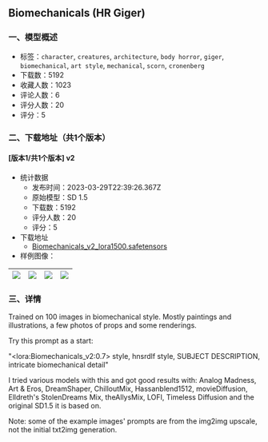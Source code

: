 ## Biomechanicals (HR Giger)
### 一、模型概述

- 标签：`character`, `creatures`, `architecture`, `body horror`, `giger`, `biomechanical`, `art style`, `mechanical`, `scorn`, `cronenberg`
- 下载数：5192
- 收藏人数：1023
- 评论人数：6
- 评分人数：20
- 评分：5

### 二、下载地址（共1个版本）

#### [版本1/共1个版本] v2

- 统计数据
  - 发布时间：2023-03-29T22:39:26.367Z
  - 原始模型：SD 1.5
  - 下载数：5192
  - 评分人数：20
  - 评分：5
- 下载地址
  - [Biomechanicals_v2_lora1500.safetensors](https://civitai.com/api/download/models/24810)
- 样例图像：

| <img src="https://image.civitai.com/xG1nkqKTMzGDvpLrqFT7WA/09482c50-3ffd-404d-eff9-dc57b2cf8600/width=450/328404.jpeg" /> | <img src="https://image.civitai.com/xG1nkqKTMzGDvpLrqFT7WA/6f3bbbad-0763-42b8-2d49-79b1e4b4a500/width=450/271198.jpeg" /> | <img src="https://image.civitai.com/xG1nkqKTMzGDvpLrqFT7WA/e51a0ad6-38fb-4b4e-05a2-ea06871e0100/width=450/274518.jpeg" /> | <img src="https://image.civitai.com/xG1nkqKTMzGDvpLrqFT7WA/871eae88-7788-45dd-df11-08b024a70c00/width=450/283994.jpeg" /> |
| ---- | ---- | ---- | ---- |


### 三、详情
<p>Trained on 100 images in biomechanical style. Mostly paintings and illustrations, a few photos of props and some renderings.</p><p>Try this prompt as a start:</p><p>"&lt;lora:Biomechanicals_v2:0.7&gt; style, hnsrdlf style, SUBJECT DESCRIPTION, intricate biomechanical detail"</p><p>I tried various models with this and got good results with: Analog Madness, Art &amp; Eros, DreamShaper, ChilloutMix, Hassanblend1512, movieDiffusion, Elldreth's StolenDreams Mix, theAllysMix, LOFI, Timeless Diffusion and the original SD1.5 it is based on.</p><p>Note: some of the example images' prompts are from the img2img upscale, not the initial txt2img generation.</p>